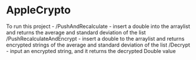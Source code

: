 # AppleCrypto
To run this project - 
/PushAndRecalculate - insert a double into the arraylist and returns the average and standard deviation of the list
/PushRecalculateAndEncrypt - insert a double to the arraylist and returns encrypted strings of the average and standard deviation of the list 
/Decrypt - input an encrypted string, and it returns the decrypted Double value
